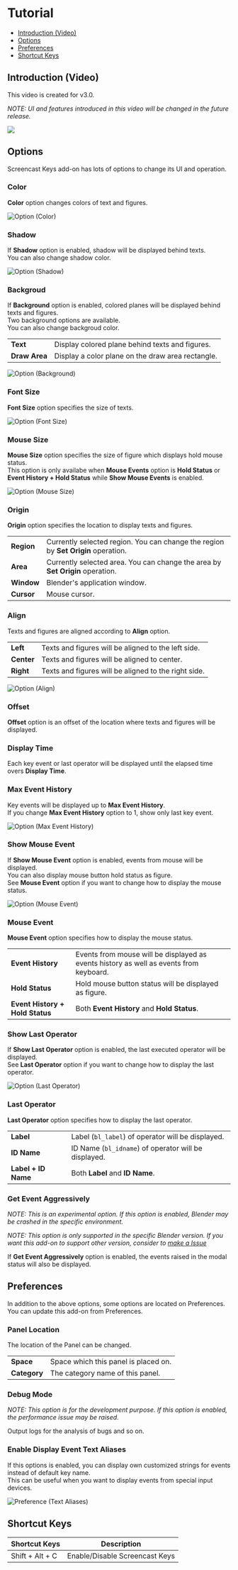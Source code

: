 # Tutorial

* [Introduction (Video)](#introduction-video)
* [Options](#options)
* [Preferences](#preferences)
* [Shortcut Keys](#shortcut-keys)


## Introduction (Video)

This video is created for v3.0.

*NOTE: UI and features introduced in this video will be changed in the future release.*

[![](https://img.youtube.com/vi/mWkkPCp7RSI/0.jpg)](https://www.youtube.com/watch?v=mWkkPCp7RSI)


## Options

Screencast Keys add-on has lots of options to change its UI and operation.


### Color

**Color** option changes colors of text and figures.

![Option (Color)](images/tutorial/option_color.png)


### Shadow

If **Shadow** option is enabled, shadow will be displayed behind texts.  
You can also change shadow color.

![Option (Shadow)](images/tutorial/option_shadow.png)


### Backgroud

If **Background** option is enabled, colored planes will be displayed behind texts and figures.  
Two background options are available.  
You can also change backgroud color.

|||
|---|---|
|**Text**|Display colored plane behind texts and figures.|
|**Draw Area**|Display a color plane on the draw area rectangle.|

![Option (Background)](images/tutorial/option_background.png)


### Font Size

**Font Size** option specifies the size of texts.

![Option (Font Size)](images/tutorial/option_font_size.png)


### Mouse Size

**Mouse Size** option specifies the size of figure which displays hold mouse status.  
This option is only availabe when **Mouse Events** option is **Hold Status** or **Event History + Hold Status** while **Show Mouse Events** is enabled.

![Option (Mouse Size)](images/tutorial/option_mouse_size.png)


### Origin

**Origin** option specifies the location to display texts and figures.

|||
|---|---|
|**Region**|Currently selected region. You can change the region by **Set Origin** operation.|
|**Area**|Currently selected area. You can change the area by **Set Origin** operation.|
|**Window**|Blender's application window.|
|**Cursor**|Mouse cursor.|


### Align

Texts and figures are aligned according to **Align** option.

|||
|---|---|
|**Left**|Texts and figures will be aligned to the left side.|
|**Center**|Texts and figures will be aligned to center.|
|**Right**|Texts and figures will be aligned to the right side.|

![Option (Align)](images/tutorial/option_align.png)


### Offset

**Offset** option is an offset of the location where texts and figures will be displayed.


### Display Time

Each key event or last operator will be displayed until the elapsed time overs **Display Time**.


### Max Event History

Key events will be displayed up to **Max Event History**.  
If you change **Max Event History** option to 1, show only last key event.

![Option (Max Event History)](images/tutorial/option_max_event_history.png)


### Show Mouse Event

If **Show Mouse Event** option is enabled, events from mouse will be displayed.  
You can also display mouse button hold status as figure.  
See **Mouse Event** option if you want to change how to display the mouse status.

![Option (Mouse Event)](images/tutorial/option_mouse_event.png)


### Mouse Event

**Mouse Event** option specifies how to display the mouse status.

|||
|---|---|
|**Event History**|Events from mouse will be displayed as events history as well as events from keyboard.|
|**Hold Status**|Hold mouse button status will be displayed as figure.|
|**Event History + Hold Status**|Both **Event History** and **Hold Status**.|


### Show Last Operator

If **Show Last Operator** option is enabled, the last executed operator will be displayed.  
See **Last Operator** option if you want to change how to display the last operator.

![Option (Last Operator)](images/tutorial/option_last_operator.png)


### Last Operator

**Last Operator** option specifies how to display the last operator.

|||
|---|---|
|**Label**|Label (`bl_label`) of operator will be displayed.|
|**ID Name**|ID Name (`bl_idname`) of operator will be displayed.|
|**Label + ID Name**|Both **Label** and **ID Name**.|


### Get Event Aggressively

*NOTE: This is an experimental option. If this option is enabled, Blender may be crashed in the specific environment.*

*NOTE: This option is only supported in the specific Blender version. If you want this add-on to support other version, consider to [make a Issue](https://github.com/nutti/Screencast-Keys/issues)*

If **Get Event Aggressively** option is enabled, the events raised in the modal status will also be displayed.


## Preferences

In addition to the above options, some options are located on Preferences.  
You can update this add-on from Preferences.


### Panel Location

The location of the Panel can be changed.

|||
|---|---|
|**Space**|Space which this panel is placed on.|
|**Category**|The category name of this panel.|


### Debug Mode

*NOTE: This option is for the development purpose. If this option is enabled, the performance issue may be raised.*

Output logs for the analysis of bugs and so on.


### Enable Display Event Text Aliases

If this options is enabled, you can display own customized strings for events instead of default key name.  
This can be useful when you want to display events from special input devices.

![Preference (Text Aliases)](images/tutorial/preference_text_aliases.png)


## Shortcut Keys

|Shortcut Keys|Description|
|---|---|
|Shift + Alt + C|Enable/Disable Screencast Keys|
